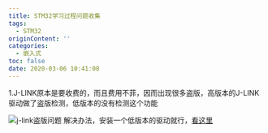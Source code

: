 ```yaml
---
title: STM32学习过程问题收集
tags:
  - STM32
originContent: ''
categories:
  - 嵌入式
toc: false
date: 2020-03-06 10:41:08
---
```


1.J-LINK原本是要收费的，而且费用不菲，因而出现很多盗版，高版本的J-LINK驱动做了盗版检测，低版本的没有检测这个功能

![j-link盗版问题](http://www.openedv.com/data/attachment/forum/2013/3/20/dc5168635b6062450b8c7c49dc802049_358.jpg)
解决办法，安装一个低版本的驱动就行，[看这里](http://www.openedv.com/thread-13225-1-1.html)


